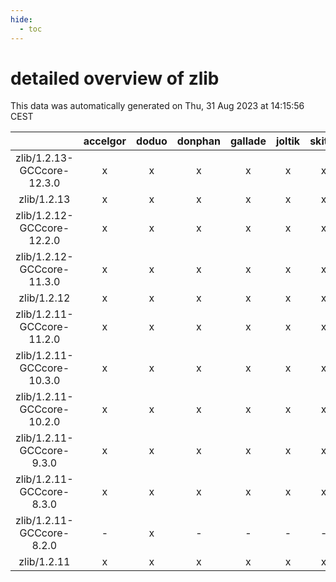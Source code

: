 ```yaml
---
hide:
  - toc
---
```


detailed overview of zlib
=========================


This data was automatically generated on Thu, 31 Aug 2023 at 14:15:56 CEST  

| |accelgor|doduo|donphan|gallade|joltik|skitty|swalot|victini|
| :---: | :---: | :---: | :---: | :---: | :---: | :---: | :---: | :---: |
|zlib/1.2.13-GCCcore-12.3.0|x|x|x|x|x|x|x|x|
|zlib/1.2.13|x|x|x|x|x|x|x|x|
|zlib/1.2.12-GCCcore-12.2.0|x|x|x|x|x|x|x|x|
|zlib/1.2.12-GCCcore-11.3.0|x|x|x|x|x|x|x|x|
|zlib/1.2.12|x|x|x|x|x|x|x|x|
|zlib/1.2.11-GCCcore-11.2.0|x|x|x|x|x|x|x|x|
|zlib/1.2.11-GCCcore-10.3.0|x|x|x|x|x|x|x|x|
|zlib/1.2.11-GCCcore-10.2.0|x|x|x|x|x|x|x|x|
|zlib/1.2.11-GCCcore-9.3.0|x|x|x|x|x|x|x|x|
|zlib/1.2.11-GCCcore-8.3.0|x|x|x|x|x|x|x|x|
|zlib/1.2.11-GCCcore-8.2.0|-|x|-|-|-|-|x|-|
|zlib/1.2.11|x|x|x|x|x|x|x|x|
